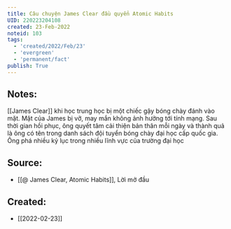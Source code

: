 ```yaml
---
title: Câu chuyện James Clear đầu quyển Atomic Habits
UID: 220223204108
created: 23-Feb-2022
noteid: 103
tags:
  - 'created/2022/Feb/23'
  - 'evergreen'
  - 'permanent/fact'
publish: True
---
```

## Notes:
[[James Clear]] khi học trung học bị một chiếc gậy bóng chày đánh vào mặt. Mặt của James bị vỡ, may mắn không ảnh hưởng tới tính mạng. Sau thời gian hồi phục, ông quyết tâm cải thiện bản thân mỗi ngày và thành quả là ông có tên trong danh sách đội tuyển bóng chày đại học cấp quốc gia. Ông phá nhiều kỷ lục trong nhiều lĩnh vực của trường đại học

## Source:
- [[@ James Clear, Atomic Habits]], Lời mở đầu





## Created:
- [[2022-02-23]]

